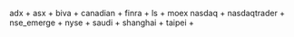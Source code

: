adx +
asx + 
biva + 
canadian + 
finra +
ls +
moex
nasdaq +
nasdaqtrader +
nse_emerge + 
nyse +
saudi + 
shanghai +
taipei +